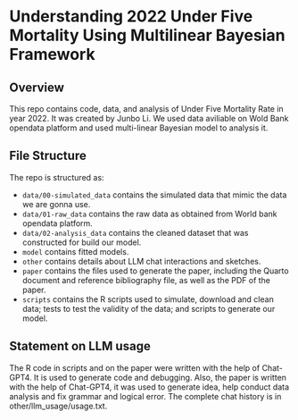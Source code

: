 # Understanding 2022 Under Five Mortality Using Multilinear Bayesian Framework

## Overview

This repo contains code, data, and analysis of Under Five Mortality Rate in year 2022. It was created by Junbo Li. We used data aviliable on Wold Bank opendata platform and used multi-linear Bayesian model to analysis it. 


## File Structure

The repo is structured as:

-   `data/00-simulated_data` contains the simulated data that mimic the data we are gonna use.
-   `data/01-raw_data` contains the raw data as obtained from World bank opendata platform.
-   `data/02-analysis_data` contains the cleaned dataset that was constructed for build our model.
-   `model` contains fitted models. 
-   `other` contains details about LLM chat interactions and sketches.
-   `paper` contains the files used to generate the paper, including the Quarto document and reference bibliography file, as well as the PDF of the paper. 
-   `scripts` contains the R scripts used to simulate, download and clean data; tests to test the validity of the data; and scripts to generate our model.


## Statement on LLM usage

The R code in scripts and on the paper were written with the help of Chat-GPT4. It is used to generate code and debugging. Also, the paper is written with the help of Chat-GPT4, it was used to generate idea, help conduct data analysis and fix grammar and logical error. The complete chat history is in other/llm_usage/usage.txt.